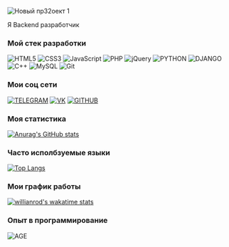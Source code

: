 ![Новый пр32оект 1](https://user-images.githubusercontent.com/93602867/227731178-770541d8-71ea-4396-bb31-1dd0eec5fe99.png)

Я Backend разработчик

### Мой стек разработки

![HTML5](https://img.shields.io/badge/-HTML5-595959?style=for-the-badge&logo=html5) ![CSS3](https://img.shields.io/badge/-CSS3-595959?style=for-the-badge&logo=css3&logoColor=33A9DC) ![JavaScript](https://img.shields.io/badge/-JavaScript-595959?style=for-the-badge&logo=javascript) ![PHP](https://img.shields.io/badge/-PHP-595959?style=for-the-badge&logo=php) ![jQuery](https://img.shields.io/badge/-jQuery-595959?style=for-the-badge&logo=jquery&logoColor=0868AC) ![PYTHON](https://img.shields.io/badge/-Python-595959?style=for-the-badge&logo=python) ![DJANGO](https://img.shields.io/badge/-Django-595959?style=for-the-badge&logo=django&logoColor=44B78B) ![C++](https://img.shields.io/badge/-C++-595959?style=for-the-badge&logo=C%2b%2b&logoColor=03599C) ![MySQL](https://img.shields.io/badge/-MySQL-595959?style=for-the-badge&logo=mysql) ![Git](https://img.shields.io/badge/-Git-595959?style=for-the-badge&logo=git)

### Мои соц сети

<a href="https://t.me/DanilChagarnoy">![TELEGRAM](https://img.shields.io/badge/-telegram-595959?style=for-the-badge&logo=telegram)</a> <a href="https://vk.com/danilggh">![VK](https://img.shields.io/badge/-VK-595959?style=for-the-badge&logo=vk&logoColor=007EF0)</a> <a href="https://github.com/Danil148">![GITHUB](https://img.shields.io/badge/-GUTHUB-595959?style=for-the-badge&logo=github&logoColor=000000)</a>

### Моя статистика

[![Anurag's GitHub stats](https://github-readme-stats.vercel.app/api?username=Danil148&show_icons=true&theme=dark)](https://github.com/anuraghazra/github-readme-stats)

### Часто исполбзуемые языки

[![Top Langs](https://github-readme-stats.vercel.app/api/top-langs/?username=Danil148&layout=compact)](https://github.com/anuraghazra/github-readme-stats)

### Мои график работы

[![willianrod's wakatime stats](https://github-readme-stats.vercel.app/api/wakatime?username=@Danil148)](https://wakatime.com/@Danil148)

### Опыт в программирование

![AGE](https://img.shields.io/badge/-4_года-595959?style=for-the-badge)
